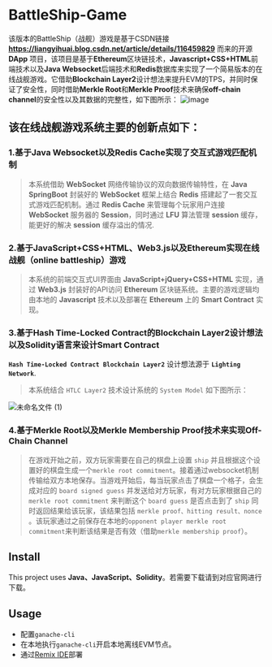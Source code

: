 # BattleShip-Game
  
  该版本的BattleShip（战舰）游戏是基于CSDN链接 **https://liangyihuai.blog.csdn.net/article/details/116459829** 而来的开源 **DApp** 项目，该项目是基于**Ethereum**区块链技术，**Javascript+CSS+HTML**前端技术以及**Java Websocket**后端技术和**Redis**数据库来实现了一个简易版本的在线战舰游戏。它借助**Blockchain Layer2**设计想法来提升EVM的TPS，并同时保证了安全性，同时借助**Merkle Root**和**Merkle Proof**技术来确保**off-chain channel**的安全性以及其数据的完整性，如下图所示：
  ![image](https://user-images.githubusercontent.com/55738417/122932845-a916bd80-d3a0-11eb-89c0-bef23382d580.png)
  

## 该在线战舰游戏系统主要的创新点如下：
   ### 1.基于Java Websocket以及Redis Cache实现了交互式游戏匹配机制
   >本系统借助 **WebSocket** 网络传输协议的双向数据传输特性，在 **Java SpringBoot** 封装好的 **WebSocket** 框架上结合 **Redis** 搭建起了一套交互式游戏匹配机制。通过 **Redis Cache** 来管理每个玩家用户连接 **WebSocket** 服务器的 **Session**，同时通过 **LFU** 算法管理 **session** 缓存，能更好的解决 **session** 缓存溢出的情况.
   ### 2.基于JavaScript+CSS+HTML、Web3.js以及Ethereum实现在线战舰（online battleship）游戏
   >本系统的前端交互式UI界面由 **JavaScript+jQuery+CSS+HTML** 实现，通过 **Web3.js** 封装好的API访问 **Ethereum** 区块链系统。主要的游戏逻辑均由本地的 **Javascript** 技术以及部署在 **Ethereum** 上的 **Smart Contract** 实现。
   ### 3.基于Hash Time-Locked Contract的Blockchain Layer2设计想法以及Solidity语言来设计Smart Contract
   **`Hash Time-Locked Contract Blockchain Layer2`** 设计想法源于 **`Lighting Network`**. 
   >本系统结合 `HTLC Layer2` 技术设计系统的 `System Model` 如下图所示：
   
   ![未命名文件 (1)](https://user-images.githubusercontent.com/55738417/132353985-abd0d92b-e7f7-4591-ab89-c51fa1f1b758.png)

   ### 4.基于Merkle Root以及Merkle Membership Proof技术来实现Off-Chain Channel
   >在游戏开始之前，双方玩家需要在自己的棋盘上设置 `ship` 并且根据这个设置好的棋盘生成一个`merkle root commitment`。接着通过websocket机制传输给双方本地保存。当游戏开始后，每当玩家点击了棋盘一个格子，会生成对应的 `board signed guess` 并发送给对方玩家，有对方玩家根据自己的 `merkle root commitment` 来判断这个 `board guess` 是否点击到了 `ship` 同时返回结果给该玩家，该结果包括 `merkle proof、hitting result、nonce` 。该玩家通过之前保存在本地的`opponent player merkle root commitment`来判断该结果是否有效（借助`merkle membership proof`）。


## Install
This project uses **Java、JavaScript、Solidity**。若需要下载请到对应官网进行下载。

## Usage

- 配置`ganache-cli`
- 在本地执行`ganache-cli`开启本地离线EVM节点。
- 通过[Remix IDE](https://remix.ethereum.org/)部署




